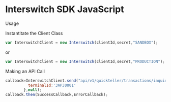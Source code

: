 # Interswitch SDK JavaScript

Usage

Instantitate the Client Class
```javascript
var InterswitchClient = new Interswitch(clientId,secret,"SANDBOX");

```

or
```javascript
var InterswitchClient = new Interswitch(clientId,secret,"PRODUCTION");

```
Making an API Call
```javascript
callback=InterswitchClient.send("api/v1/quickteller/transactions/inquirys","POST",Data,{
          terminalId:'3APJ0001'
        },null);
callback.then(SuccessCallback,ErrorCallback);        

```


